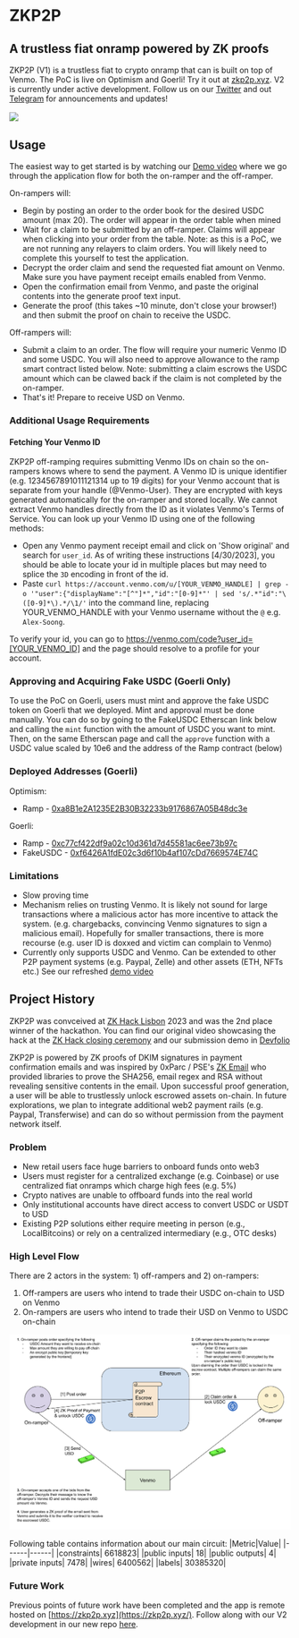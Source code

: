 # ZKP2P

## A trustless fiat onramp powered by ZK proofs
ZKP2P (V1) is a trustless fiat to crypto onramp that can is built on top of Venmo. The PoC is live on Optimism and Goerli! Try it out at [zkp2p.xyz](https://zkp2p.xyz/). V2 is currently under active development. Follow us on our [Twitter](https://twitter.com/zkp2p) and out [Telegram](https://t.me/+XDj9FNnW-xs5ODNl) for announcements and updates!

<img width="1000" align="center" src="https://user-images.githubusercontent.com/6797244/229355494-3f9fd4aa-76a2-4219-b294-88e356e43345.jpeg"/>


## Usage
The easiest way to get started is by watching our [Demo video](https://drive.google.com/file/d/1CaPoVMrZUEuvsFhXLLI9D1wUXevqSwkT/view) where we go through the application flow for both the on-ramper and the off-ramper.

On-rampers will:
* Begin by posting an order to the order book for the desired USDC amount (max 20). The order will appear in the order table when mined
* Wait for a claim to be submitted by an off-ramper. Claims will appear when clicking into your order from the table. Note: as this is a PoC, we are not running any relayers to claim orders. You will likely need to complete this yourself to test the application.
* Decrypt the order claim and send the requested fiat amount on Venmo. Make sure you have payment receipt emails enabled from Venmo.
* Open the confirmation email from Venmo, and paste the original contents into the generate proof text input.
* Generate the proof (this takes ~10 minute, don't close your browser!) and then submit the proof on chain to receive the USDC.

Off-rampers will:
* Submit a claim to an order. The flow will require your numeric Venmo ID and some USDC. You will also need to approve allowance to the ramp smart contract listed below. Note: submitting a claim escrows the USDC amount which can be clawed back if the claim is not completed by the on-ramper.
* That's it! Prepare to receive USD on Venmo.


### Additional Usage Requirements

#### Fetching Your Venmo ID
ZKP2P off-ramping requires submitting Venmo IDs on chain so the on-rampers knows where to send the payment. A Venmo ID is unique identifier (e.g. 1234567891011121314 up to 19 digits) for your Venmo account that is separate from your handle (@Venmo-User). They are encrypted with keys generated automatically for the on-ramper and stored locally. We cannot extract Venmo handles directly from the ID as it violates Venmo's Terms of Service. You can look up your Venmo ID using one of the following methods:

- Open any Venmo payment receipt email and click on 'Show original' and search for `user_id`. As of writing these instructions [4/30/2023], you should be able to locate your id in multiple places but may need to splice the `3D` encoding in front of the id.
- Paste `curl https://account.venmo.com/u/[YOUR_VENMO_HANDLE] | grep -o '"user":{"displayName":"[^"]*","id":"[0-9]*"' | sed 's/.*"id":"\([0-9]*\).*/\1/'` into the command line, replacing YOUR_VENMO_HANDLE with your Venmo username without the `@` e.g. `Alex-Soong`.

To verify your id, you can go to https://venmo.com/code?user_id=[YOUR_VENMO_ID] and the page should resolve to a profile for your account.

### Approving and Acquiring Fake USDC (Goerli Only)

To use the PoC on Goerli, users must mint and approve the fake USDC token on Goerli that we deployed. Mint and approval must be done manually. You can do so by going to the FakeUSDC Etherscan link below and calling the `mint` function with the amount of USDC you want to mint. Then, on the same Etherscan page and call the `approve` function with a USDC value scaled by 10e6 and the address of the Ramp contract (below)

### Deployed Addresses (Goerli)
Optimism:
- Ramp - [0xa8B1e2A1235E2B30B32233b9176867A05B48dc3e](https://optimistic.etherscan.io/address/0xa8B1e2A1235E2B30B32233b9176867A05B48dc3e)

Goerli:
- Ramp - [0xc77cf422df9a02c10d361d7d45581ac6ee73b97c](https://goerli.etherscan.io/address/0xc77cf422df9a02c10d361d7d45581ac6ee73b97c)
- FakeUSDC - [0xf6426A1fdE02c3d6f10b4af107cDd7669574E74C](https://goerli.etherscan.io/address/0xf6426A1fdE02c3d6f10b4af107cDd7669574E74C)


### Limitations

- Slow proving time
- Mechanism relies on trusting Venmo. It is likely not sound for large transactions where a malicious actor has more incentive to attack the system. (e.g. chargebacks, convincing Venmo signatures to sign a malicious email). Hopefully for smaller transactions, there is more recourse (e.g. user ID is doxxed and victim can complain to Venmo)
- Currently only supports USDC and Venmo. Can be extended to other P2P payment systems (e.g. Paypal, Zelle) and other assets (ETH, NFTs etc.)
See our refreshed [demo video](https://drive.google.com/file/d/1CaPoVMrZUEuvsFhXLLI9D1wUXevqSwkT/view?usp=drive_link)

## Project History
ZKP2P was convceived at [ZK Hack Lisbon](https://www.zklisbon.com/) 2023 and was the 2nd place winner of the hackathon. You can find our original video showcasing the hack at the [ZK Hack closing ceremony](https://www.youtube.com/watch?v=GjxNsZ-Gg-Q) and our submission demo in [Devfolio](https://devfolio.co/projects/zkpp-23ef)

ZKP2P is powered by ZK proofs of DKIM signatures in payment confirmation emails and was inspired by 0xParc / PSE's [ZK Email](https://github.com/zkemail/zk-email-verify/) who provided libraries to prove the SHA256, email regex and RSA without revealing sensitive contents in the email. Upon successful proof generation, a user will be able to trustlessly unlock escrowed assets on-chain. In future explorations, we plan to integrate additional web2 payment rails (e.g. Paypal, Transferwise) and can do so without permission from the payment network itself.

### Problem

- New retail users face huge barriers to onboard funds onto web3
- Users must register for a centralized exchange (e.g. Coinbase) or use centralized fiat onramps which charge high fees (e.g. 5%)
- Crypto natives are unable to offboard funds into the real world
- Only institutional accounts have direct access to convert USDC or USDT to USD
- Existing P2P solutions either require meeting in person (e.g., LocalBitcoins) or rely on a centralized intermediary (e.g., OTC desks)

### High Level Flow

There are 2 actors in the system: 1) off-rampers and 2) on-rampers:

1. Off-rampers are users who intend to trade their USDC on-chain to USD on Venmo
2. On-rampers are users who intend to trade their USD on Venmo to USDC on-chain

<img src="./images/P2P_Venmo_Onramp_v1.png">

Following table contains information about our main circuit:
|Metric|Value|
|------|------|
|constraints| 6618823|
|public inputs| 18|
|public outputs| 4|
|private inputs| 7478|
|wires| 6400562|
|labels| 30385320|


### Future Work
Previous points of future work have been completed and the app is remote hosted on [https://zkp2p.xyz](https://zkp2p.xyz/). Follow along with our V2 development in our new repo [here](https://github.com/zkp2p/zk-p2p).
